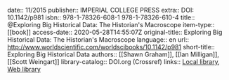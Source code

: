 date:: 11/2015
publisher:: IMPERIAL COLLEGE PRESS
extra:: DOI: 10.1142/p981
isbn:: 978-1-78326-608-1 978-1-78326-610-4
title:: @Exploring Big Historical Data: The Historian's Macroscope
item-type:: [[book]]
access-date:: 2020-05-28T14:55:07Z
original-title:: Exploring Big Historical Data: The Historian's Macroscope
language:: en
url:: http://www.worldscientific.com/worldscibooks/10.1142/p981
short-title:: Exploring Big Historical Data
authors:: [[Shawn Graham]], [[Ian Milligan]], [[Scott Weingart]]
library-catalog:: DOI.org (Crossref)
links:: [Local library](zotero://select/groups/2386895/items/5TLHSYUH), [Web library](https://www.zotero.org/groups/2386895/items/5TLHSYUH)
